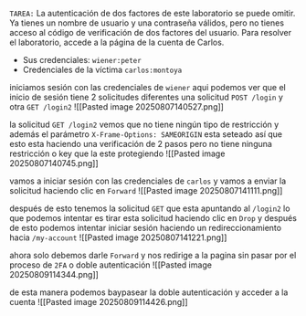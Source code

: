 `TAREA:` La autenticación de dos factores de este laboratorio se puede omitir. Ya tienes un nombre de usuario y una contraseña válidos, pero no tienes acceso al código de verificación de dos factores del usuario. Para resolver el laboratorio, accede a la página de la cuenta de Carlos.

- Sus credenciales: `wiener:peter`
- Credenciales de la víctima `carlos:montoya`

iniciamos sesión con las credenciales de `wiener` aqui podemos ver que el inicio de sesión tiene 2 solicitudes diferentes una solicitud `POST /login` y otra `GET /login2` 
![[Pasted image 20250807140527.png]]

la solicitud `GET /login2` vemos que no tiene ningún tipo de restricción y además el parámetro `X-Frame-Options: SAMEORIGIN` esta seteado así que esto esta haciendo una verificación de 2 pasos pero no tiene ninguna restricción o key que la este protegiendo
![[Pasted image 20250807140745.png]]

vamos a iniciar sesión con las credenciales de `carlos` y vamos a enviar la solicitud haciendo clic en `Forward`
![[Pasted image 20250807141111.png]]

después de esto tenemos la solicitud `GET` que esta apuntando al `/login2` lo que podemos intentar es tirar esta solicitud haciendo clic en `Drop` y después de esto podemos intentar iniciar sesión haciendo un redireccionamiento hacia `/my-account`
![[Pasted image 20250807141221.png]]

ahora solo debemos darle `Forward` y nos redirige a la pagina sin pasar por el proceso de `2FA` o doble autenticación
![[Pasted image 20250809114344.png]]

de esta manera podemos baypasear la doble autenticación y acceder a la cuenta
![[Pasted image 20250809114426.png]]